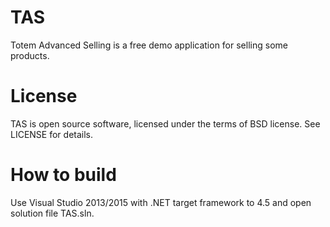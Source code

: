 # TAS
Totem Advanced Selling is a free demo application for selling some products.

# License
TAS is open source software, licensed under the terms of BSD license. See LICENSE for details.

# How to build
Use Visual Studio 2013/2015 with .NET target framework to 4.5 and open solution file TAS.sln. 
